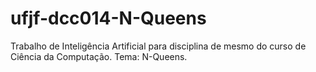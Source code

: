 # ufjf-dcc014-N-Queens
Trabalho de Inteligência Artificial para disciplina de mesmo do curso de Ciência da Computação. Tema: N-Queens.
